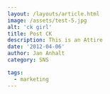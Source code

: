 ```yaml
---
layout: /layouts/article.html
image: /assets/test-5.jpg
alt: 'ck girl'
title: Post CK
description: This is an Attire
date: '2012-04-06'
author: Jan Anhalt
category: SNS

tags:
  - marketing
---
```


